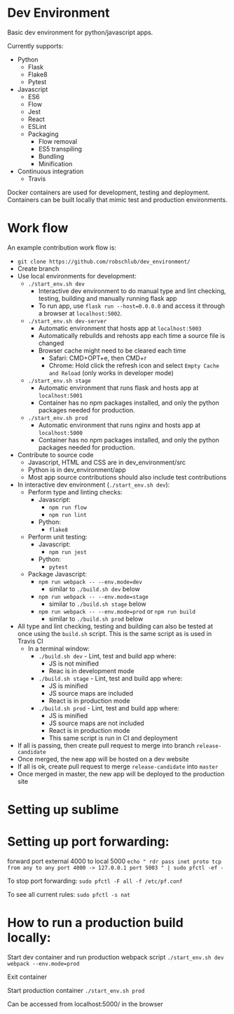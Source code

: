 # Dev Environment

Basic dev environment for python/javascript apps.

Currently supports:

* Python
   * Flask
   * Flake8
   * Pytest
* Javascript
   * ES6
   * Flow
   * Jest
   * React
   * ESLint
   * Packaging
      - Flow removal
      - ES5 transpiling
      - Bundling
      - Minification
* Continuous integration
   * Travis


Docker containers are used for development, testing and deployment. Containers can be built locally that mimic test and production environments.


# Work flow

An example contribution work flow is:
* `git clone https://github.com/robschlub/dev_environment/`
* Create branch
* Use local environments for development:
  * `./start_env.sh dev`
    * Interactive dev environment to do manual type and lint checking, testing, building and manually running flask app
    * To run app, use `flask run --host=0.0.0.0` and access it through a browser at `localhost:5002`.
  * `./start_env.sh dev-server`
    * Automatic environment that hosts app at `localhost:5003`
    * Automatically rebuilds and rehosts app each time a source file is changed
    * Browser cache might need to be cleared each time
      * Safari: CMD+OPT+e, then CMD+r
      * Chrome: Hold click the refresh icon and select `Empty Cache and Reload` (only works in developer mode)
  * `./start_env.sh stage`
    * Automatic environment that runs flask and hosts app at `localhost:5001`
    * Container has no npm packages installed, and only the python packages needed for production.
  * `./start_env.sh prod`
    * Automatic environment that runs nginx and hosts app at `localhost:5000`
    * Container has no npm packages installed, and only the python packages needed for production.  
* Contribute to source code
  * Javascript, HTML and CSS are in dev_environment/src
  * Python is in dev_environment/app
  * Most app source contributions should also include test contributions
* In interactive dev environment (`./start_env.sh dev`):
  * Perform type and linting checks:
    * Javascript:
      * `npm run flow`
      * `npm run lint`
    * Python:
      * `flake8`
  * Perform unit testing:
    * Javascript:
      * `npm run jest`
    * Python:
      * `pytest`
  * Package Javascript:
    * `npm run webpack -- --env.mode=dev`
      * similar to `./build.sh dev` below
    * `npm run webpack -- --env.mode=stage`
      * similar to `./build.sh stage` below
    * `npm run webpack -- --env.mode=prod` or `npm run build`
      * similar to `./build.sh prod` below
* All type and lint checking, testing and building can also be tested at once using the `build.sh` script. This is the same script as is used in Travis CI
  * In a terminal window: 
    * `./build.sh dev` - Lint, test and build app where:
      * JS is not minified
      * Reac is in development mode
    * `./build.sh stage` - Lint, test and build app where:
      * JS is minified
      * JS source maps are included
      * React is in production mode
    * `./build.sh prod` - Lint, test and build app where:
      * JS is minified
      * JS source maps are not included
      * React is in production mode
      * This same script is run in CI and deployment
* If all is passing, then create pull request to merge into branch `release-candidate`
* Once merged, the new app will be hosted on a dev website
* If all is ok, create pull request to merge `release-candidate` into `master`
* Once merged in master, the new app will be deployed to the production site

# Setting up sublime


# Setting up port forwarding:
forward port external 4000 to local 5000
`echo "
rdr pass inet proto tcp from any to any port 4000 -> 127.0.0.1 port 5003
" | sudo pfctl -ef -`

To stop port forwarding:
`sudo pfctl -F all -f /etc/pf.conf`

To see all current rules:
`sudo pfctl -s nat`



# How to run a production build locally:
Start dev container and run production webpack script
 `./start_env.sh dev`
 `webpack --env.mode=prod`
 
Exit container

Start production container
 `./start_env.sh prod`

Can be accessed from localhost:5000/ in the browser